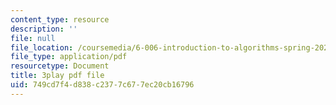 ```yaml
---
content_type: resource
description: ''
file: null
file_location: /coursemedia/6-006-introduction-to-algorithms-spring-2020/749cd7f4d838c2377c677ec20cb16796_MAyraVVYB64.pdf
file_type: application/pdf
resourcetype: Document
title: 3play pdf file
uid: 749cd7f4-d838-c237-7c67-7ec20cb16796
---
```

